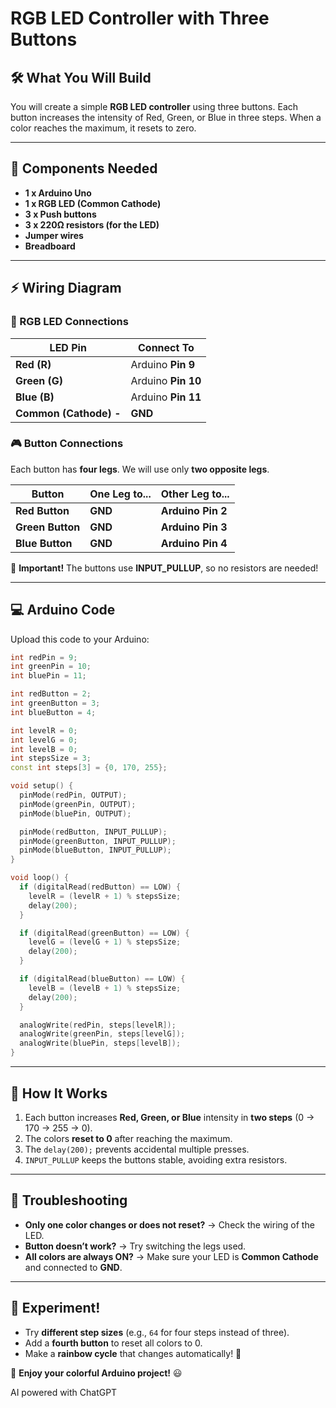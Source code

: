 # RGB LED Controller with Three Buttons

## 🛠️ What You Will Build
You will create a simple **RGB LED controller** using three buttons. Each button increases the intensity of Red, Green, or Blue in three steps. When a color reaches the maximum, it resets to zero.

---

## 📌 Components Needed
- **1 x Arduino Uno**  
- **1 x RGB LED (Common Cathode)**  
- **3 x Push buttons**  
- **3 x 220Ω resistors (for the LED)**  
- **Jumper wires**  
- **Breadboard**  

---

## ⚡ Wiring Diagram

### 🔴 RGB LED Connections
| **LED Pin**  | **Connect To** |
|-------------|--------------|
| **Red (R)** | Arduino **Pin 9**|
| **Green (G)** | Arduino **Pin 10** |
| **Blue (B)** | Arduino **Pin 11** |
| **Common (Cathode) -** | **GND** |

### 🎮 Button Connections
Each button has **four legs**. We will use only **two opposite legs**.

| **Button**  | **One Leg to...** | **Other Leg to...** |
|------------|------------------|------------------|
| **Red Button** | **GND** | **Arduino Pin 2** |
| **Green Button** | **GND** | **Arduino Pin 3** |
| **Blue Button** | **GND** | **Arduino Pin 4** |

🚨 **Important!** The buttons use **INPUT_PULLUP**, so no resistors are needed!

---

## 💻 Arduino Code
Upload this code to your Arduino:

```cpp
int redPin = 9;
int greenPin = 10;
int bluePin = 11;

int redButton = 2;
int greenButton = 3;
int blueButton = 4;

int levelR = 0;
int levelG = 0;
int levelB = 0;
int stepsSize = 3;
const int steps[3] = {0, 170, 255};

void setup() {
  pinMode(redPin, OUTPUT);
  pinMode(greenPin, OUTPUT);
  pinMode(bluePin, OUTPUT);

  pinMode(redButton, INPUT_PULLUP);
  pinMode(greenButton, INPUT_PULLUP);
  pinMode(blueButton, INPUT_PULLUP);
}

void loop() {
  if (digitalRead(redButton) == LOW) {
    levelR = (levelR + 1) % stepsSize;
    delay(200);
  }

  if (digitalRead(greenButton) == LOW) {
    levelG = (levelG + 1) % stepsSize;
    delay(200);
  }

  if (digitalRead(blueButton) == LOW) {
    levelB = (levelB + 1) % stepsSize;
    delay(200);
  }

  analogWrite(redPin, steps[levelR]);
  analogWrite(greenPin, steps[levelG]);
  analogWrite(bluePin, steps[levelB]);
}
```

---

## 🎯 How It Works
1. Each button increases **Red, Green, or Blue** intensity in **two steps** (0 → 170 → 255 → 0).  
2. The colors **reset to 0** after reaching the maximum.  
3. The `delay(200);` prevents accidental multiple presses.  
4. `INPUT_PULLUP` keeps the buttons stable, avoiding extra resistors.  

---

## 🔎 Troubleshooting
- **Only one color changes or does not reset?** → Check the wiring of the LED.  
- **Button doesn’t work?** → Try switching the legs used.  
- **All colors are always ON?** → Make sure your LED is **Common Cathode** and connected to **GND**.  

---

## 🚀 Experiment!
- Try **different step sizes** (e.g., `64` for four steps instead of three).  
- Add a **fourth button** to reset all colors to 0.  
- Make a **rainbow cycle** that changes automatically! 🌈  

🎉 **Enjoy your colorful Arduino project!** 😃

AI powered with ChatGPT